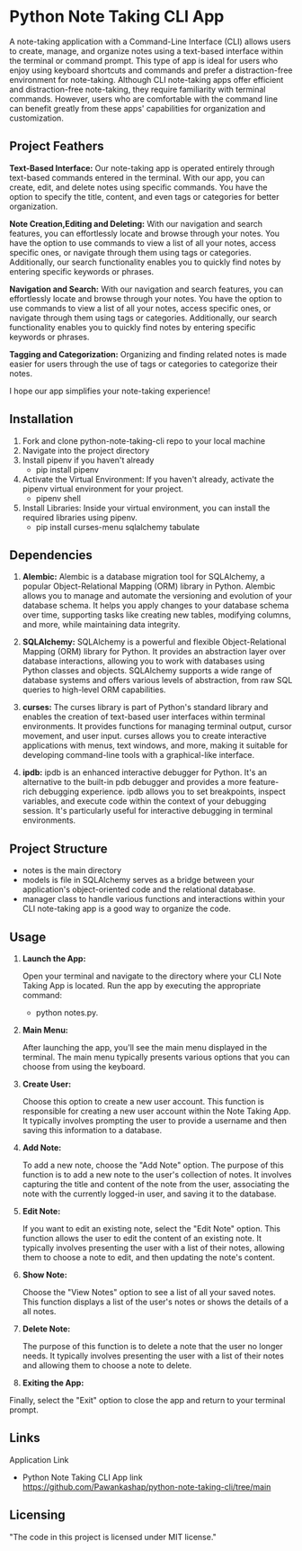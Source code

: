 # Python Note Taking CLI App

A note-taking application with a Command-Line Interface (CLI) allows users to create, manage, and organize notes using a text-based interface within the terminal or command prompt. This type of app is ideal for users who enjoy using keyboard shortcuts and commands and prefer a distraction-free environment for note-taking. Although CLI note-taking apps offer efficient and distraction-free note-taking, they require familiarity with terminal commands. However, users who are comfortable with the command line can benefit greatly from these apps' capabilities for organization and customization.

## Project Feathers

**Text-Based Interface:** Our note-taking app is operated entirely through text-based commands entered in the terminal. With our app, you can create, edit, and delete notes using specific commands. You have the option to specify the title, content, and even tags or categories for better organization.

**Note Creation,Editing and Deleting:** With our navigation and search features, you can effortlessly locate and browse through your notes. You have the option to use commands to view a list of all your notes, access specific ones, or navigate through them using tags or categories. Additionally, our search functionality enables you to quickly find notes by entering specific keywords or phrases.


**Navigation and Search:** With our navigation and search features, you can effortlessly locate and browse through your notes. You have the option to use commands to view a list of all your notes, access specific ones, or navigate through them using tags or categories. Additionally, our search functionality enables you to quickly find notes by entering specific keywords or phrases. 

**Tagging and Categorization:** Organizing and finding related notes is made easier for users through the use of tags or categories to categorize their notes.

I hope our app simplifies your note-taking experience!

## Installation

1. Fork and clone python-note-taking-cli repo to your local machine
2. Navigate into the project directory
3. Install pipenv if you haven't already
    * pip install pipenv
4. Activate the Virtual Environment:
    If you haven't already, activate the pipenv virtual environment for your project.
    * pipenv shell
5. Install Libraries:
    Inside your virtual environment, you can install the required libraries using pipenv.
    * pip install curses-menu sqlalchemy tabulate

## Dependencies

1. **Alembic:**
Alembic is a database migration tool for SQLAlchemy, a popular Object-Relational Mapping (ORM) library in Python. Alembic allows you to manage and automate the versioning and evolution of your database schema. It helps you apply changes to your database schema over time, supporting tasks like creating new tables, modifying columns, and more, while maintaining data integrity.

2. **SQLAlchemy:**
SQLAlchemy is a powerful and flexible Object-Relational Mapping (ORM) library for Python. It provides an abstraction layer over database interactions, allowing you to work with databases using Python classes and objects. SQLAlchemy supports a wide range of database systems and offers various levels of abstraction, from raw SQL queries to high-level ORM capabilities.

3. **curses:**
The curses library is part of Python's standard library and enables the creation of text-based user interfaces within terminal environments. It provides functions for managing terminal output, cursor movement, and user input. curses allows you to create interactive applications with menus, text windows, and more, making it suitable for developing command-line tools with a graphical-like interface.

4. **ipdb:**
ipdb is an enhanced interactive debugger for Python. It's an alternative to the built-in pdb debugger and provides a more feature-rich debugging experience. ipdb allows you to set breakpoints, inspect variables, and execute code within the context of your debugging session. It's particularly useful for interactive debugging in terminal environments.


## Project Structure

* notes is the main directory
* models is file in SQLAlchemy serves as a bridge between your application's object-oriented code and the relational database.
* manager class to handle various functions and interactions within your CLI note-taking app is a good way to organize the code.

## Usage
1. **Launch the App:**

    Open your terminal and navigate to the directory where your CLI Note Taking App is located. Run the app by executing the appropriate command:
     * python notes.py.


2. **Main Menu:**

    After launching the app, you'll see the main menu displayed in the terminal. The main menu typically presents various options that you can choose from using the keyboard.

3. **Create User:**

    Choose this option to create a new user account. This function is responsible for creating a new user account within the Note Taking App. It typically involves prompting the user to provide a username and then saving this information to a database. 

4. **Add Note:**

    To add a new note, choose the "Add Note" option. The purpose of this function is to add a new note to the user's collection of notes. It involves capturing the title and content of the note from the user, associating the note with the currently logged-in user, and saving it to the database. 

5. **Edit Note:**

    If you want to edit an existing note, select the "Edit Note" option. This function allows the user to edit the content of an existing note. It typically involves presenting the user with a list of their notes, allowing them to choose a note to edit, and then updating the note's content. 

6. **Show Note:**

    Choose the "View Notes" option to see a list of all your saved notes. This function displays a list of the user's notes or shows the details of a all notes.

7. **Delete Note:**

    The purpose of this function is to delete a note that the user no longer needs. It typically involves presenting the user with a list of their notes and allowing them to choose a note to delete.

8. **Exiting the App:**

Finally, select the "Exit" option to close the app and return to your terminal prompt.

## Links
Application Link
* Python Note Taking CLI App link https://github.com/Pawankashap/python-note-taking-cli/tree/main
## Licensing
"The code in this project is licensed under MIT license."

